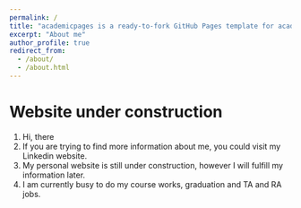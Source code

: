 ```yaml
---
permalink: /
title: "academicpages is a ready-to-fork GitHub Pages template for academic personal websites"
excerpt: "About me"
author_profile: true
redirect_from: 
  - /about/
  - /about.html
---
```


Website under construction
======
1. Hi, there
1. If you are trying to find more information about me, you could visit my Linkedin website.
1. My personal website is still under construction, however I will fulfill my information later.
1. I am currently busy to do my course works, graduation and TA and RA jobs.

